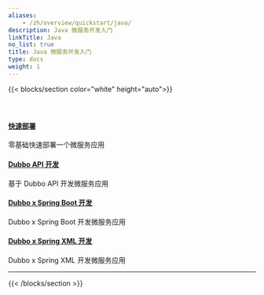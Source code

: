 ```yaml
---
aliases:
    - /zh/overview/quickstart/java/
description: Java 微服务开发入门
linkTitle: Java
no_list: true
title: Java 微服务开发入门
type: docs
weight: 1
---
```




{{< blocks/section color="white" height="auto">}}
<div class="td-content list-page">
    <div class="lead"></div><header class="article-meta">
    </header><div class="row">
    <div class="col-sm col-md-6 mb-4">
        <div class="h-100 card shadow" href="#">
            <div class="card-body">
                <h4 class="card-title">
                     <a href='{{< relref "./brief" >}}'>快速部署</a>
                </h4>
                <p>零基础快速部署一个微服务应用</p>
            </div>
        </div>
    </div>
    <div class="col-sm col-md-6 mb-4">
        <div class="h-100 card shadow" href="#">
            <div class="card-body">
                <h4 class="card-title">
                     <a href='{{< relref "./api" >}}'>Dubbo API 开发</a>
                </h4>
                <p>基于 Dubbo API 开发微服务应用</p>
            </div>
        </div>
    </div>
    <div class="col-sm col-md-6 mb-4">
        <div class="h-100 card shadow" href="#">
            <div class="card-body">
                <h4 class="card-title">
                     <a href='{{< relref "./spring-boot" >}}'>Dubbo x Spring Boot 开发</a>
                </h4>
                <p>Dubbo x Spring Boot 开发微服务应用</p>
            </div>
        </div>
    </div>
    <div class="col-sm col-md-6 mb-4">
        <div class="h-100 card shadow" href="#">
            <div class="card-body">
                <h4 class="card-title">
                     <a href='{{< relref "./spring-xml" >}}'>Dubbo x Spring XML 开发</a>
                </h4>
                <p>Dubbo x Spring XML 开发微服务应用</p>
            </div>
        </div>
    </div>
</div>
<hr>
</div>

{{< /blocks/section >}}
